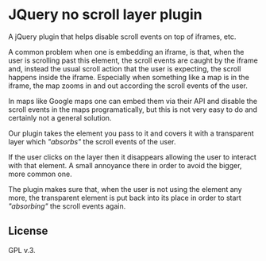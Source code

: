 # JQuery no scroll layer plugin

A jQuery plugin that helps disable scroll events on top of iframes, etc.

A common problem when one is embedding an iframe, is that, when the user is scrolling past this element, the scroll events are caught by the iframe and, instead the usual scroll action that the user is expecting, the scroll happens inside the iframe. Especially when something like a map is in the iframe, the map zooms in and out according the scroll events of the user. 

In maps like Google maps one can embed them via their API and disable the scroll events in the maps programatically, but this is not very easy to do and certainly not a general solution.

Our plugin takes the element you pass to it and covers it with a transparent layer which *"absorbs"* the scroll events of the user. 

If the user clicks on the layer then it disappears allowing the user to interact with that element. A small annoyance there in order to avoid the bigger, more common one.

The plugin makes sure that, when the user is not using the element any more, the transparent element is put back into its place in order to start *"absorbing"* the scroll events again.

## License

GPL v.3.
